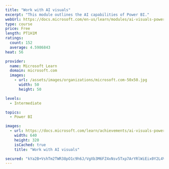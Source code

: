 ```yaml
---
title: "Work with AI visuals"
excerpt: "This module outlines the AI capabilities of Power BI."
webUrl: https://docs.microsoft.com/en-us/learn/modules/ai-visuals-power-bi/
type: course
price: Free
length: PT1H1M
ratings:
  count: 152
  average: 4.5986843
heat: 56

provider:
  name: Microsoft Learn
  domain: microsoft.com
  images:
    - url: /assets/images/organizations/microsoft.com-50x50.jpg
      width: 50
      height: 50

levels:
  - Intermediate

topics:
  - Power BI

images:
  - url: https://docs.microsoft.com/learn/achievements/ai-visuals-power-bi-social.png
    width: 640
    height: 320
    isCached: true
    title: "Work with AI visuals"

secured: "kYa2B+VshTm2TWR38pO1c9h6J/VgXb3M6FZ4xNsv5Txp7ArYRlWiEix0Y2L4VWh91VliKXWeDoSCHnq6scbKnD4LcE4iC8rmMcaieI3h1OQmWfqGIQ19a9iSsAg4x0y8m4jTAG1tTCU0wI5Y0kIPkLmm9BA2zqnibusjNHK8I3Kcvzq80pJa7RPxrPqOb3TE2dzHIluVeKqE/4dVtNvIAkzLPaLU+ndQxYsO+d8WJ/yc8xCPE47uhmErZCyIeIWyHLOcwn1rGiI0Q+T+ilDEMRVqtgBWztSSP8Qw+bAmItQvDYKjehRRyIy6cnGaZj7ElGx6rT9hyePYkxPbQQA3/E1i7NZ0ih2lYLTdUyKGFMTBYcA0EA/tDciCCORGUtohLKUMh7Y9lut3/pYaTHOnTg==;+S6gEs7+XYFhuwLa2OUstA=="
---
```



